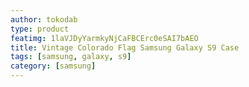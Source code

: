 ```yaml
---
author: tokodab
type: product
featimg: 1laVJDyYarmkyNjCaFBCErc0eSAI7bAEO
title: Vintage Colorado Flag Samsung Galaxy S9 Case
tags: [samsung, galaxy, s9]
category: [samsung]
---
```

